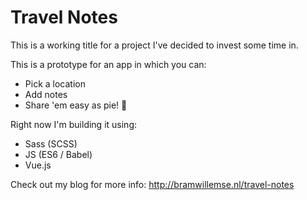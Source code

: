 # Travel Notes

This is a working title for a project I've decided to invest some time in. 

This is a prototype for an app in which you can:
- Pick a location
- Add notes
- Share 'em easy as pie! 🍰

Right now I'm building it using:
- Sass (SCSS)
- JS (ES6 / Babel)
- Vue.js

Check out my blog for more info: http://bramwillemse.nl/travel-notes
